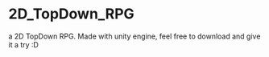 # 2D_TopDown_RPG
a 2D TopDown RPG. Made with unity engine, feel free to download and give it a try :D
